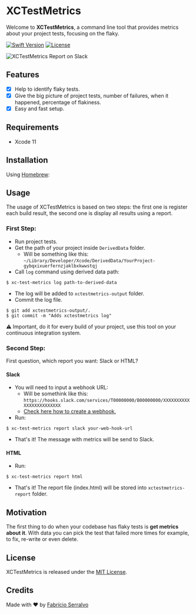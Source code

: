 # XCTestMetrics
Welcome to **XCTestMetrics**, a command line tool that provides metrics about your project tests, focusing on the flaky.

[![Swift Version][swift-image]][swift-url]
[![License][license-image]][license-url]

![XCTestMetrics Report on Slack](https://github.com/serralvo/Tractor/blob/master/tractor-report.png)

## Features
- [x] Help to identify flaky tests.
- [x] Give the big picture of project tests, number of failures, when it happened, percentage of flakiness.
- [x] Easy and fast setup.

## Requirements
- Xcode 11 

## Installation
Using [Homebrew](http://brew.sh/):

## Usage
The usage of XCTestMetrics is based on two steps: the first one is register each build result, the second one is display all results using a report.

### First Step:
- Run project tests.
- Get the path of your project inside `DerivedData` folder. 
  - Will be something like this: `~/Library/Developer/Xcode/DerivedData/YourProject-gybqxixuerfernzjaklbxkwwstqj`
- Call `log` command using derived data path:

```
$ xc-test-metrics log path-to-derived-data
```
- The log will be added to `xctestmetrics-output` folder.
- Commit the log file.
```
$ git add xctestmetrics-output/.
$ git commit -m "Adds xctestmetrics log" 
```

⚠️ Important, do it for every build of your project, use this tool on your continuous integration system.

### Second Step:
First question, which report you want: Slack or HTML?

#### Slack
- You will need to input a webhook URL:
  - Will be somethink like this: `https://hooks.slack.com/services/T00000000/B00000000/XXXXXXXXXXXXXXXXXXXXXXXX`
  - [Check here how to create a webhook.](https://api.slack.com/messaging/webhooks)
- Run: 
```
$ xc-test-metrics report slack your-web-hook-url
```
- That's it! The message with metrics will be send to Slack.

#### HTML
- Run:
```
$ xc-test-metrics report html
```
- That's it! The report file (index.html) will be stored into `xctestmetrics-report` folder.

## Motivation
The first thing to do when your codebase has flaky tests is **get metrics about it**. With data you can pick the test that failed more times for example, to fix, re-write or even delete. 

## License
XCTestMetrics is released under the [MIT License](https://opensource.org/licenses/MIT).

## Credits
Made with ❤️ by [Fabrício Serralvo](https://twitter.com/serralvo_)

[swift-image]:https://img.shields.io/badge/swift-5.2-orange.svg
[swift-url]: https://swift.org/
[license-image]: https://img.shields.io/badge/License-MIT-blue.svg
[license-url]: LICENSE
